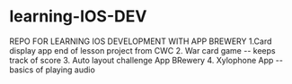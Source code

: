 # learning-IOS-DEV

REPO FOR LEARNING IOS DEVELOPMENT WITH APP BREWERY
1.Card display app end of lesson project from CWC
2. War card game -- keeps track of score 
3. Auto layout challenge App BRewery
4. Xylophone App -- basics of playing audio 

